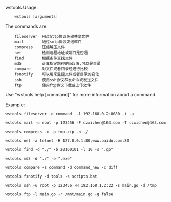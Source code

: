 wstools Usage:

        wstools [arguments]
	
The commands are:

        fileserver  用过http协议传输共享文件
        mail        通过smtp协议发送邮件
        compress    压缩解压文件
        net         检测远程地址或端口是否通
        find        根据条件查找文件
        md5         计算指定路径的md5值,可以是目录
        compare     对文件或者目录经进行比较
        fsnotify    可以用来监控文件或者目录的变化
        ssh         使用ssh协议群发命令或发送文件
        ftp         使用ftp协议下载或上传文件


Use "wstools help [command]" for more information about a command.

Example:

	wstools fileserver -d command  -l 192.168.0.2:8080 -i -a
	
	wstools mail -u root -p 123456 -F czxichen@163.com -T czxichen@163.com
	
	wstools compress -x -p tmp.zip -o ./
	
	wstools net -a telnet -H 127.0.0.1:80,www.baidu.com:80
	
	wstools find -d "./" -b 20160101 -l 10 -s ".go"
	
	wstools md5 -d "./" -e ".exe"
	
	wstools compare -s command -d command_new -c diff
	
	wstools fsnotify -d tools -s scripts.bat
	
	wstools ssh -u root -p 123456 -H 192.168.1.2:22 -s main.go -d /tmp
	
	wstools ftp -l main.go -r /mnt/main.go -g false
	
